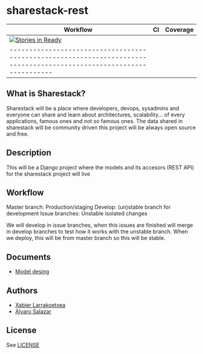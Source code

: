 sharestack-rest
===============

|Workflow | CI | Coverage|
|---------|----|---------|
| [![Stories in Ready](https://badge.waffle.io/sharestack/sharestack-api.png?label=ready)](http://waffle.io/sharestack/sharestack-api) | | |
|--------------------------------------------------------------------------------------------------------------------|

What is Sharestack?
-------------------

Sharestack will be a place where developers, devops, sysadmins and everyone can
share and learn about architectures, scalability... of every applications,
famous ones and not so famous ones. The data shared in sharestack will be
community driven this project will be always open source and free.

Description
-----------

This will be a Django project where the models and its accesors (REST API) for
the sharestack project will live

Workflow
--------

Master branch: Production/staging
Develop: (un)stable branch for development
Issue branches: Unstable isolated changes

We will develop in issue branches, when this issues are finished will merge
in develop branches to test how it works with the unstable branch. When we
deploy, this will be from master branch so this will be stable.

Documents
---------

* [Model desing](https://docs.google.com/drawings/d/107rvTOx0DlW_s2EaMIpMIy2WzW5vg_rm0gJ5E0T5_sU/edit?usp=sharing)


Authors
-------
* [Xabier Larrakoetxea](http://github.com/slok)
* [Alvaro Salazar](http://github.com/xala3pa)

License
-------
 See [LICENSE](https://github.com/sharestack/sharestack-api/blob/master/LICENSE)